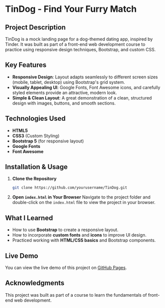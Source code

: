 # TinDog - Find Your Furry Match

## Project Description
TinDog is a mock landing page for a dog-themed dating app, inspired by Tinder. It was built as part of a front-end web development course to practice using responsive design techniques, Bootstrap, and custom CSS.

## Key Features
- **Responsive Design**: Layout adapts seamlessly to different screen sizes (mobile, tablet, desktop) using Bootstrap's grid system.
- **Visually Appealing UI**: Google Fonts, Font Awesome icons, and carefully styled elements provide an attractive, modern look.
- **Simple & Clean Layout**: A great demonstration of a clean, structured design with images, buttons, and smooth sections.

## Technologies Used
- **HTML5**
- **CSS3** (Custom Styling)
- **Bootstrap 5** (for responsive layout)
- **Google Fonts**
- **Font Awesome**

## Installation & Usage
1. **Clone the Repository**
   ```bash
   git clone https://github.com/yourusername/TinDog.git
   ```
2. **Open `index.html` in Your Browser**
   Navigate to the project folder and double-click on the `index.html` file to view the project in your browser.

## What I Learned
- How to use **Bootstrap** to create a responsive layout.
- How to incorporate **custom fonts** and **icons** to improve UI design.
- Practiced working with **HTML/CSS basics** and Bootstrap components.

## Live Demo
You can view the live demo of this project on [GitHub Pages](https://yourusername.github.io/TinDog).

## Acknowledgments
This project was built as part of a course to learn the fundamentals of front-end web development.

